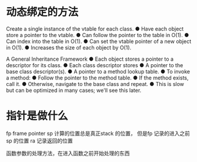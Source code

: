 # 动态绑定的方法
Create a single instance of the vtable for each class.
● Have each object store a pointer to the vtable.
● Can follow the pointer to the table in O(1).
● Can index into the table in O(1).
● Can set the vtable pointer of a new object in O(1).
● Increases the size of each object by O(1).

A General Inheritance Framework
● Each object stores a pointer to a descriptor for its
class.
● Each class descriptor stores
● A pointer to the base class descriptor(s).
● A pointer to a method lookup table.
● To invoke a method:
● Follow the pointer to the method table.
● If the method exists, call it.
● Otherwise, navigate to the base class and repeat.
● This is slow but can be optimized in many cases;
we'll see this later.

# 指针是做什么

fp frame pointer
sp 计算的位置总是真正stack 的位置， 但是fp 记录的进入之前sp 的位置
ra 记录返回的位置

函数参数的处理方法，在进入函数之前开始处理的东西
